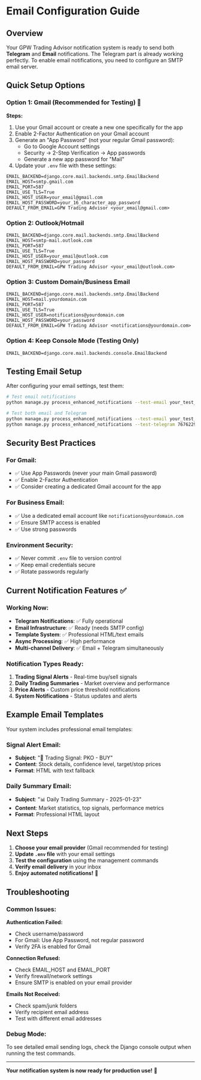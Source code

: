 # Email Configuration Guide

## Overview
Your GPW Trading Advisor notification system is ready to send both **Telegram** and **Email** notifications. The Telegram part is already working perfectly. To enable email notifications, you need to configure an SMTP email server.

## Quick Setup Options

### Option 1: Gmail (Recommended for Testing) 🚀

**Steps:**
1. Use your Gmail account or create a new one specifically for the app
2. Enable 2-Factor Authentication on your Gmail account
3. Generate an "App Password" (not your regular Gmail password):
   - Go to Google Account settings
   - Security → 2-Step Verification → App passwords
   - Generate a new app password for "Mail"
4. Update your `.env` file with these settings:

```env
EMAIL_BACKEND=django.core.mail.backends.smtp.EmailBackend
EMAIL_HOST=smtp.gmail.com
EMAIL_PORT=587
EMAIL_USE_TLS=True
EMAIL_HOST_USER=your_email@gmail.com
EMAIL_HOST_PASSWORD=your_16_character_app_password
DEFAULT_FROM_EMAIL=GPW Trading Advisor <your_email@gmail.com>
```

### Option 2: Outlook/Hotmail

```env
EMAIL_BACKEND=django.core.mail.backends.smtp.EmailBackend
EMAIL_HOST=smtp-mail.outlook.com
EMAIL_PORT=587
EMAIL_USE_TLS=True
EMAIL_HOST_USER=your_email@outlook.com
EMAIL_HOST_PASSWORD=your_password
DEFAULT_FROM_EMAIL=GPW Trading Advisor <your_email@outlook.com>
```

### Option 3: Custom Domain/Business Email

```env
EMAIL_BACKEND=django.core.mail.backends.smtp.EmailBackend
EMAIL_HOST=mail.yourdomain.com
EMAIL_PORT=587
EMAIL_USE_TLS=True
EMAIL_HOST_USER=notifications@yourdomain.com
EMAIL_HOST_PASSWORD=your_password
DEFAULT_FROM_EMAIL=GPW Trading Advisor <notifications@yourdomain.com>
```

### Option 4: Keep Console Mode (Testing Only)

```env
EMAIL_BACKEND=django.core.mail.backends.console.EmailBackend
```

## Testing Email Setup

After configuring your email settings, test them:

```bash
# Test email notifications
python manage.py process_enhanced_notifications --test-email your_test_email@gmail.com

# Test both email and Telegram
python manage.py process_enhanced_notifications --test-email your_test_email@gmail.com
python manage.py process_enhanced_notifications --test-telegram 7676229144
```

## Security Best Practices

### For Gmail:
- ✅ Use App Passwords (never your main Gmail password)
- ✅ Enable 2-Factor Authentication
- ✅ Consider creating a dedicated Gmail account for the app

### For Business Email:
- ✅ Use a dedicated email account like `notifications@yourdomain.com`
- ✅ Ensure SMTP access is enabled
- ✅ Use strong passwords

### Environment Security:
- ✅ Never commit `.env` file to version control
- ✅ Keep email credentials secure
- ✅ Rotate passwords regularly

## Current Notification Features ✅

### Working Now:
- **Telegram Notifications**: ✅ Fully operational
- **Email Infrastructure**: ✅ Ready (needs SMTP config)
- **Template System**: ✅ Professional HTML/text emails
- **Async Processing**: ✅ High performance
- **Multi-channel Delivery**: ✅ Email + Telegram simultaneously

### Notification Types Ready:
1. **Trading Signal Alerts** - Real-time buy/sell signals
2. **Daily Trading Summaries** - Market overview and performance
3. **Price Alerts** - Custom price threshold notifications
4. **System Notifications** - Status updates and alerts

## Example Email Templates

Your system includes professional email templates:

### Signal Alert Email:
- **Subject**: "🎯 Trading Signal: PKO - BUY"
- **Content**: Stock details, confidence level, target/stop prices
- **Format**: HTML with text fallback

### Daily Summary Email:
- **Subject**: "📊 Daily Trading Summary - 2025-01-23"
- **Content**: Market statistics, top signals, performance metrics
- **Format**: Professional HTML layout

## Next Steps

1. **Choose your email provider** (Gmail recommended for testing)
2. **Update `.env` file** with your email settings
3. **Test the configuration** using the management commands
4. **Verify email delivery** in your inbox
5. **Enjoy automated notifications!** 🎉

## Troubleshooting

### Common Issues:

**Authentication Failed:**
- Check username/password
- For Gmail: Use App Password, not regular password
- Verify 2FA is enabled for Gmail

**Connection Refused:**
- Check EMAIL_HOST and EMAIL_PORT
- Verify firewall/network settings
- Ensure SMTP is enabled on your email provider

**Emails Not Received:**
- Check spam/junk folders
- Verify recipient email address
- Test with different email addresses

### Debug Mode:
To see detailed email sending logs, check the Django console output when running the test commands.

---

**Your notification system is now ready for production use!** 🚀

